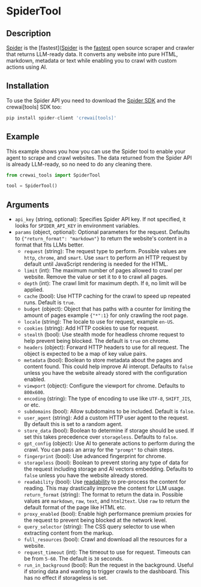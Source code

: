 # SpiderTool

## Description

[Spider](https://spider.cloud) is the [fastest]([Spider](https://spider.cloud/?ref=crewai) is the [fastest](https://github.com/spider-rs/spider/blob/main/benches/BENCHMARKS.md#benchmark-results) open source scraper and crawler that returns LLM-ready data. It converts any website into pure HTML, markdown, metadata or text while enabling you to crawl with custom actions using AI.

## Installation

To use the Spider API you need to download the [Spider SDK](https://pypi.org/project/spider-client/) and the crewai[tools] SDK too:

```python
pip install spider-client 'crewai[tools]'
```

## Example

This example shows you how you can use the Spider tool to enable your agent to scrape and crawl websites. The data returned from the Spider API is already LLM-ready, so no need to do any cleaning there.

```python
from crewai_tools import SpiderTool

tool = SpiderTool()
```

## Arguments

- `api_key` (string, optional): Specifies Spider API key. If not specified, it looks for `SPIDER_API_KEY` in environment variables.
- `params` (object, optional): Optional parameters for the request. Defaults to `{"return_format": "markdown"}` to return the website's content in a format that fits LLMs better.
    - `request` (string): The request type to perform. Possible values are `http`, `chrome`, and `smart`. Use `smart` to perform an HTTP request by default until JavaScript rendering is needed for the HTML.
    - `limit` (int): The maximum number of pages allowed to crawl per website. Remove the value or set it to `0` to crawl all pages.
    - `depth` (int): The crawl limit for maximum depth. If `0`, no limit will be applied.
    - `cache` (bool): Use HTTP caching for the crawl to speed up repeated runs. Default is `true`.
    - `budget` (object): Object that has paths with a counter for limiting the amount of pages example `{"*":1}` for only crawling the root page.
    - `locale` (string): The locale to use for request, example `en-US`.
    - `cookies` (string): Add HTTP cookies to use for request.
    - `stealth` (bool): Use stealth mode for headless chrome request to help prevent being blocked. The default is `true` on chrome.
    - `headers` (object): Forward HTTP headers to use for all request. The object is expected to be a map of key value pairs.
    - `metadata` (bool): Boolean to store metadata about the pages and content found. This could help improve AI interopt. Defaults to `false` unless you have the website already stored with the configuration enabled.
    - `viewport` (object): Configure the viewport for chrome. Defaults to `800x600`.
    - `encoding` (string): The type of encoding to use like `UTF-8`, `SHIFT_JIS`, or etc.
    - `subdomains` (bool): Allow subdomains to be included. Default is `false`.
    - `user_agent` (string): Add a custom HTTP user agent to the request. By default this is set to a random agent.
    - `store_data` (bool): Boolean to determine if storage should be used. If set this takes precedence over `storageless`. Defaults to `false`.
    - `gpt_config` (object): Use AI to generate actions to perform during the crawl. You can pass an array for the `"prompt"` to chain steps.
    - `fingerprint` (bool): Use advanced fingerprint for chrome.
    - `storageless` (bool): Boolean to prevent storing any type of data for the request including storage and AI vectors embedding. Defaults to `false` unless you have the website already stored.
    - `readability` (bool): Use [readability](https://github.com/mozilla/readability) to pre-process the content for reading. This may drastically improve the content for LLM usage.
    `return_format` (string): The format to return the data in. Possible values are `markdown`, `raw`, `text`, and `html2text`. Use `raw` to return the default format of the page like HTML etc.
    - `proxy_enabled` (bool): Enable high performance premium proxies for the request to prevent being blocked at the network level.
    - `query_selector` (string): The CSS query selector to use when extracting content from the markup.
    - `full_resources` (bool): Crawl and download all the resources for a website.
    - `request_timeout` (int): The timeout to use for request. Timeouts can be from `5-60`. The default is `30` seconds.
    - `run_in_background` (bool): Run the request in the background. Useful if storing data and wanting to trigger crawls to the dashboard. This has no effect if storageless is set.
